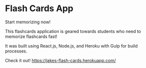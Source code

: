 # Flash Cards App
Start memorizing now!

This flashcards application is geared towards students who need to memorize flashcards fast!

It was built using React.js, Node.js, and Heroku with Gulp for build processes. 

Check it out! https://jakes-flash-cards.herokuapp.com/
